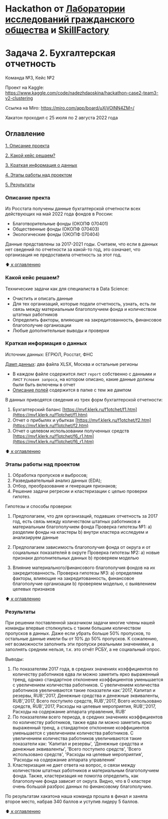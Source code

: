 # Hackathon от [Лаборатории исследований гражданского общества](https://lab.te-st.ru/about/) и [SkillFactory](https://skillfactory.ru/)
# Задача 2. Бухгалтерская отчетность

Команда №3, Кейс №2

Проект на Kaggle: https://www.kaggle.com/code/nadezhdaoskina/hackathon-case2-team3-v2-clustering

Ссылка на Miro: https://miro.com/app/board/uXjVOlNN4ZM=/

Хакатон проходил с 25 июля по 2 августа 2022 года


 ## Оглавление
 [1. Описание проекта](https://github.com/Nadarsa/sf_data_science/tree/main/Hackathon_case_2/README.md#Описание-проекта)

 [2. Какой кейс решаем?](https://github.com/Nadarsa/sf_data_science/tree/main/Hackathon_case_2/README.md#Какой-кейс-решаем)

 [3. Краткая информация о данных](https://github.com/Nadarsa/sf_data_science/tree/main/Hackathon_case_2/README.md#Краткая-информация-о-данных)

 [4. Этапы работы над проектом](https://github.com/Nadarsa/sf_data_science/tree/main/Hackathon_case_2/README.md#Этапы-работы-над-проектом)

 [5. Результаты](https://github.com/Nadarsa/sf_data_science/tree/main/Hackathon_case_2/README.md#Результаты)


### Описание пректа 

Из Росстата получены данные бухгалтерской отчетности всех действующих на май 2022 года фондов в России:

- Благотворительные фонды (ОКОПФ 070401)
- Общественные фонды (ОКОПФ 070403)
- Экологические фонды (ОКОПФ 070404)

Данные представлены за 2017-2021 годы. Считаем, что если в данных нет сведений по отчетности за какой-то год, это означает, что организация не предоставила отчетность за этот год.

:arrow_up:[ к оглавлению](https://github.com/Nadarsa/sf_data_science/tree/main/Hackathon_case_2/README.md#Оглавление)

### Какой кейс решаем?

Технические задачи как для специалиста в Data Science:
- Очистить и описать данные
- Для тех организаций, которые подали отчетность, узнать, есть ли связь между материальным благополучием фонда и количеством штатных работников
- Определить факторы, влияющие на закредитованность, финансовое благополучие организации
- Любые дополнительные выводы и проверки

### Краткая информация о данных

Источник данных: ЕГРЮЛ, Росстат, ФНС

[Дамп данных](https://drive.google.com/drive/folders/11fe1Oye5b-usopLb612BkmTglSdAGf9Y?usp=sharing): два файла XLSX, Москва и остальные регионы

- В каждом файле содержится лист `report` собственно с данными и лист `Условия запроса`, на котором описано, какие данные должны были быть включены в отчет
- [Описание полей](https://docs.google.com/spreadsheets/d/1N7494lMeFFLgahU76W8yLL_ieqX3_K4oY3t5n7xLHds/edit#gid=0) содержится в папке с тем же дампом

В данных приводятся сведения из трех форм бухгалтерской отчетности:

1. Бухгалтерский баланс [https://mvf.klerk.ru/f1otchet/f1.htm](https://mvf.klerk.ru/f1otchet/f1.htm)
2. Отчет о прибылях и убытках [https://mvf.klerk.ru/f1otchet/f2.htm](https://mvf.klerk.ru/f1otchet/f2.htm)
3. Отчет о целевом использовании полученных средств [https://mvf.klerk.ru/f1otchet/f6_r1.htm](https://mvf.klerk.ru/f1otchet/f6_r1.htm)

:arrow_up:[ к оглавлению](https://github.com/Nadarsa/sf_data_science/tree/main/Hackathon_case_2/README.md#Оглавление)

### Этапы работы над проектом

1. Обработка пропусков и выбросов;
2. Разведывательный анализ данных (EDA);
3. Отбор, преобразование и генерация признаков;
4. Решение задачи регресии и кластеризации с целью проверки гипотез.

Гипотезы и способы проверки:
1. Предполагаем, что для организаций, подавших отчетность за 2017 год, есть связь между количеством штатных работников и материальным благополучием фонда
Проверка гипотезы №1:
a) разделим фонды на кластеры
b) внутри кластера исследуем и анализируем данные

2. Предполагаем зависимость благополучия фонда от округа и от социальных показателей в округе
Проверка гипотезы №2:
a) новые признаки дополнительных данных
b) проверяем моделью

3. Влияние материального/финансового благополучия фондов на их закредитованность.
Проверка гипотезы №3:
a) определяем факторы, влияющие на закредитованность, финансовое благополучие организации
b) проверяем моделью, с выявлением целевых признаков

:arrow_up:[ к оглавлению](https://github.com/Nadarsa/sf_data_science/tree/main/Hackathon_case_2/README.md#Оглавление)

### Результаты

При решении поставленной заказчиком задачи многие члены нашей команды впервые столкнулись с таким большим количеством пропусков в данных. Даже если убрать больше 50% пропусков, то остальные данные имели бы от 10% до 50% пропусков. К сожалению, нет возможности заполнить эти пропуски реальными значениями, а заполнять средним  нельзя, т.к. это отчёт РСБУ, а не социальный опрос.

Выводы:
1. По показателям 2017 года, в средних значениях коэффициентов по количеству работников едва ли можно заметить ярко выраженный тренд, однако стандартное отклонение коэффициентов уменьшается с увеличением количества работников.
С увеличением количества работников увеличиваются такие показатели как:'2017, Капитал и резервы, RUB','2017, Денежные средства и денежные эквиваленты, RUB','2017, Всего поступило средств, RUB','2017, Всего использовано средств, RUB','2017, Расходы на целевые мероприятия, RUB','2017, Расходы на содержание аппарата управления, RUB'
2. По показателям всего периода, в средних значениях коэффициентов по количеству работников, также едва ли можно заметить ярко  выраженный тренд, а стандартное отклонение коэффициентов уменьшается с увеличением количества работников.
С увеличением количества работников увеличиваются такие показатели как: 'Капитал и резервы', 'Денежные средства и денежные эквиваленты', 'Всего поступило средств', 'Всего использовано средств', 'Расходы на целевые мероприятия', 'Расходы на содержание аппарата управления'
3. Кластеризация не дает ответа на вопрос,  о связи между количеством штатных работников и материальным благополучием фонда. Также, кластеризация не помогла определить, как  благополучие фонда зависит от округа. Видно, что в 0 кластере очень большой разброс данных по финансовому благополучию.

По результатам хакатона наша команда прошла в финал и заняла второе место, набрав 340 баллов и уступив лидеру 5 баллов.

:arrow_up:[ к оглавлению](https://github.com/Nadarsa/sf_data_science/tree/main/Hackathon_case_2/README.md#Оглавление)